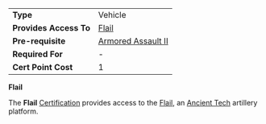 |                        |                                             |
| ---------------------- | ------------------------------------------- |
| **Type**               | Vehicle                                     |
| **Provides Access To** | [Flail](../items/Flail.md)                  |
| **Pre-requisite**      | [Armored Assault II](Armored_Assault_II.md) |
| **Required For**       | \-                                          |
| **Cert Point Cost**    | 1                                           |

**Flail**

The **Flail** [Certification](Certification.md) provides access
to the [Flail](../items/Flail.md), an [Ancient
Tech](../terminology/Ancient_Technology.md) artillery platform.

<!--[Category:Certification](Category:Certification.md)-->
